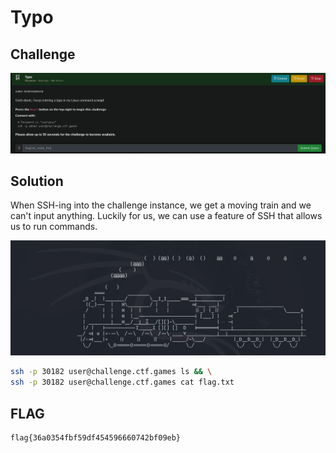 # Typo

## Challenge

![challenge](challenge.png)

## Solution

When SSH-ing into the challenge instance, we get a moving train and we can't input anything. Luckily for us, we can use a feature of SSH that allows us to run commands.

![solution1](solution1.png)

```bash
ssh -p 30182 user@challenge.ctf.games ls && \
ssh -p 30182 user@challenge.ctf.games cat flag.txt
```

## FLAG

```text
flag{36a0354fbf59df454596660742bf09eb}
```
